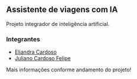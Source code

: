 ## Assistente de viagens com IA

Projeto integrador de inteligência artificial.

### Integrantes

- [Eliandra Cardoso](https://github.com/ardnaile)
- [Juliano Cardoso Felipe](https://github.com/julianocfelipe)

Mais informações conforme andamento do projeto!
